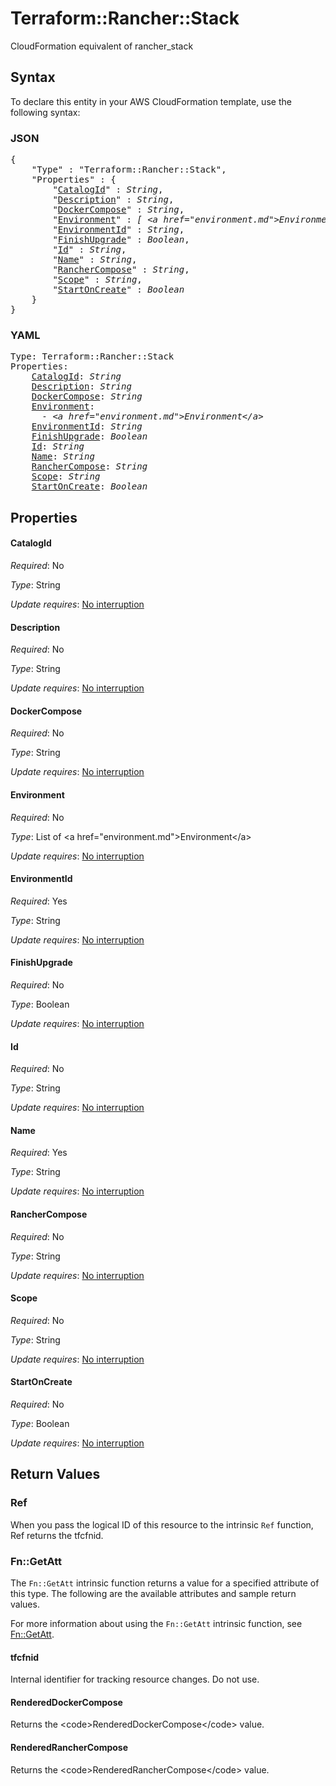 # Terraform::Rancher::Stack

CloudFormation equivalent of rancher_stack

## Syntax

To declare this entity in your AWS CloudFormation template, use the following syntax:

### JSON

<pre>
{
    "Type" : "Terraform::Rancher::Stack",
    "Properties" : {
        "<a href="#catalogid" title="CatalogId">CatalogId</a>" : <i>String</i>,
        "<a href="#description" title="Description">Description</a>" : <i>String</i>,
        "<a href="#dockercompose" title="DockerCompose">DockerCompose</a>" : <i>String</i>,
        "<a href="#environment" title="Environment">Environment</a>" : <i>[ &lt;a href=&#34;environment.md&#34;&gt;Environment&lt;/a&gt;, ... ]</i>,
        "<a href="#environmentid" title="EnvironmentId">EnvironmentId</a>" : <i>String</i>,
        "<a href="#finishupgrade" title="FinishUpgrade">FinishUpgrade</a>" : <i>Boolean</i>,
        "<a href="#id" title="Id">Id</a>" : <i>String</i>,
        "<a href="#name" title="Name">Name</a>" : <i>String</i>,
        "<a href="#ranchercompose" title="RancherCompose">RancherCompose</a>" : <i>String</i>,
        "<a href="#scope" title="Scope">Scope</a>" : <i>String</i>,
        "<a href="#startoncreate" title="StartOnCreate">StartOnCreate</a>" : <i>Boolean</i>
    }
}
</pre>

### YAML

<pre>
Type: Terraform::Rancher::Stack
Properties:
    <a href="#catalogid" title="CatalogId">CatalogId</a>: <i>String</i>
    <a href="#description" title="Description">Description</a>: <i>String</i>
    <a href="#dockercompose" title="DockerCompose">DockerCompose</a>: <i>String</i>
    <a href="#environment" title="Environment">Environment</a>: <i>
      - &lt;a href=&#34;environment.md&#34;&gt;Environment&lt;/a&gt;</i>
    <a href="#environmentid" title="EnvironmentId">EnvironmentId</a>: <i>String</i>
    <a href="#finishupgrade" title="FinishUpgrade">FinishUpgrade</a>: <i>Boolean</i>
    <a href="#id" title="Id">Id</a>: <i>String</i>
    <a href="#name" title="Name">Name</a>: <i>String</i>
    <a href="#ranchercompose" title="RancherCompose">RancherCompose</a>: <i>String</i>
    <a href="#scope" title="Scope">Scope</a>: <i>String</i>
    <a href="#startoncreate" title="StartOnCreate">StartOnCreate</a>: <i>Boolean</i>
</pre>

## Properties

#### CatalogId

_Required_: No

_Type_: String

_Update requires_: [No interruption](https://docs.aws.amazon.com/AWSCloudFormation/latest/UserGuide/using-cfn-updating-stacks-update-behaviors.html#update-no-interrupt)

#### Description

_Required_: No

_Type_: String

_Update requires_: [No interruption](https://docs.aws.amazon.com/AWSCloudFormation/latest/UserGuide/using-cfn-updating-stacks-update-behaviors.html#update-no-interrupt)

#### DockerCompose

_Required_: No

_Type_: String

_Update requires_: [No interruption](https://docs.aws.amazon.com/AWSCloudFormation/latest/UserGuide/using-cfn-updating-stacks-update-behaviors.html#update-no-interrupt)

#### Environment

_Required_: No

_Type_: List of &lt;a href=&#34;environment.md&#34;&gt;Environment&lt;/a&gt;

_Update requires_: [No interruption](https://docs.aws.amazon.com/AWSCloudFormation/latest/UserGuide/using-cfn-updating-stacks-update-behaviors.html#update-no-interrupt)

#### EnvironmentId

_Required_: Yes

_Type_: String

_Update requires_: [No interruption](https://docs.aws.amazon.com/AWSCloudFormation/latest/UserGuide/using-cfn-updating-stacks-update-behaviors.html#update-no-interrupt)

#### FinishUpgrade

_Required_: No

_Type_: Boolean

_Update requires_: [No interruption](https://docs.aws.amazon.com/AWSCloudFormation/latest/UserGuide/using-cfn-updating-stacks-update-behaviors.html#update-no-interrupt)

#### Id

_Required_: No

_Type_: String

_Update requires_: [No interruption](https://docs.aws.amazon.com/AWSCloudFormation/latest/UserGuide/using-cfn-updating-stacks-update-behaviors.html#update-no-interrupt)

#### Name

_Required_: Yes

_Type_: String

_Update requires_: [No interruption](https://docs.aws.amazon.com/AWSCloudFormation/latest/UserGuide/using-cfn-updating-stacks-update-behaviors.html#update-no-interrupt)

#### RancherCompose

_Required_: No

_Type_: String

_Update requires_: [No interruption](https://docs.aws.amazon.com/AWSCloudFormation/latest/UserGuide/using-cfn-updating-stacks-update-behaviors.html#update-no-interrupt)

#### Scope

_Required_: No

_Type_: String

_Update requires_: [No interruption](https://docs.aws.amazon.com/AWSCloudFormation/latest/UserGuide/using-cfn-updating-stacks-update-behaviors.html#update-no-interrupt)

#### StartOnCreate

_Required_: No

_Type_: Boolean

_Update requires_: [No interruption](https://docs.aws.amazon.com/AWSCloudFormation/latest/UserGuide/using-cfn-updating-stacks-update-behaviors.html#update-no-interrupt)

## Return Values

### Ref

When you pass the logical ID of this resource to the intrinsic `Ref` function, Ref returns the tfcfnid.

### Fn::GetAtt

The `Fn::GetAtt` intrinsic function returns a value for a specified attribute of this type. The following are the available attributes and sample return values.

For more information about using the `Fn::GetAtt` intrinsic function, see [Fn::GetAtt](https://docs.aws.amazon.com/AWSCloudFormation/latest/UserGuide/intrinsic-function-reference-getatt.html).

#### tfcfnid

Internal identifier for tracking resource changes. Do not use.

#### RenderedDockerCompose

Returns the &lt;code&gt;RenderedDockerCompose&lt;/code&gt; value.

#### RenderedRancherCompose

Returns the &lt;code&gt;RenderedRancherCompose&lt;/code&gt; value.

